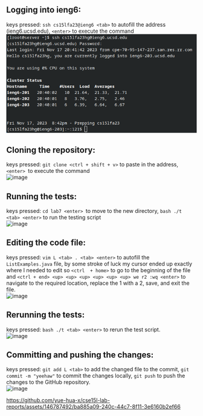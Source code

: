 ## Logging into ieng6:  
keys pressed: `ssh cs15lfa23@ieng6 <tab>` to autofill the address (ieng6.ucsd.edu), `<enter>` to execute the command  
![image](./1.png)
## Cloning the repository:
keys pressed: `git clone <ctrl + shift + v>` to paste in the address, `<enter> `to execute the command  
![image](https://github.com/yue-hua-x/cse15l-lab-reports/assets/146787492/1458985d-6eea-4d2d-aa04-c335ba886dd9)

## Running the tests:
keys pressed: `cd lab7 <enter> `to move to the new directory, `bash ./t <tab> <enter>` to run the testing script  
![image](https://github.com/yue-hua-x/cse15l-lab-reports/assets/146787492/52c87c76-f0c9-45ef-81da-b737b9fa335c)

## Editing the code file:
keys pressed: `vim L <tab> . <tab> <enter>` to autofill the `ListExamples.java` file, by some stroke of luck my cursor ended up exactly where I needed to edit so `<ctrl  + home>` to go to the beginning of the file and `<ctrl + end> <up> <up> <up> <up> <up> <up> we r2 :wq <enter>` to navigate to the required location, replace the 1 with a 2, save, and exit the file.  
![image](https://github.com/yue-hua-x/cse15l-lab-reports/assets/146787492/8b890d77-8257-4151-baa2-5e607b2318f0)

## Rerunning the tests:
keys pressed: `bash ./t <tab> <enter>` to rerun the test script.  \
![image](https://github.com/yue-hua-x/cse15l-lab-reports/assets/146787492/4d6f2e5f-639d-4a64-bde4-88de24aec55f)

## Committing and pushing the changes:
keys pressed: `git add L <tab>` to add the changed file to the commit, `git commit -m "yeehaw"` to commit the changes locally, `git push` to push the changes to the GitHub repository.  \
![image](https://github.com/yue-hua-x/cse15l-lab-reports/assets/146787492/4746c682-298a-4354-b1e5-313a4fe4b5c0)




https://github.com/yue-hua-x/cse15l-lab-reports/assets/146787492/ba885a09-240c-44c7-8f11-3e6160b2ef66
